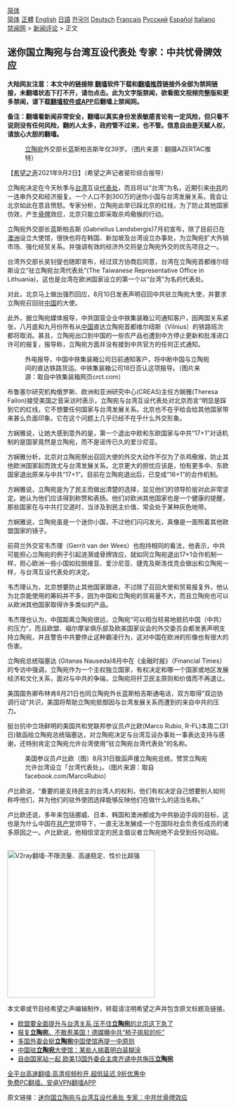  <!-- 面包屑导航 --> <div class="breadcrumb"><!-- GTranslate: https://gtranslate.io/ -->  <div class="switcher notranslate">  <div class="selected">  <a href="#" onclick="return false;"> 简体</a>  </div>  <div class="option">  <a href="https://www.bannedbook.org" onclick="doGTranslate('zh-CN|zh-CN');jQuery('div.switcher div.selected a').html(jQuery(this).html());return false;" title="简体中文" class="nturl selected"> 简体</a>  <a href="https://www.bannedbook.org/zh-tw/" onclick="doGTranslate('zh-CN|zh-TW');jQuery('div.switcher div.selected a').html(jQuery(this).html());return false;" title="繁體中文" class="nturl"> 正體</a>  <a href="https://www.bannedbook.org/en/" onclick="doGTranslate('zh-CN|en');jQuery('div.switcher div.selected a').html(jQuery(this).html());return false;" title="English" class="nturl"> English</a>  <a href="https://www.bannedbook.org/ja/" onclick="doGTranslate('zh-CN|ja');jQuery('div.switcher div.selected a').html(jQuery(this).html());return false;" title="日本語" class="nturl"> 日語</a>  <a href="https://www.bannedbook.org/ko/" onclick="doGTranslate('zh-CN|ko');jQuery('div.switcher div.selected a').html(jQuery(this).html());return false;" title="한국어" class="nturl"> 한국어</a>  <a href="https://www.bannedbook.org/de/" onclick="doGTranslate('zh-CN|de');jQuery('div.switcher div.selected a').html(jQuery(this).html());return false;" title="Deutsch" class="nturl"> Deutsch</a>  <a href="https://www.bannedbook.org/fr/" onclick="doGTranslate('zh-CN|fr');jQuery('div.switcher div.selected a').html(jQuery(this).html());return false;" title="Français" class="nturl"> Français</a>  <a href="https://www.bannedbook.org/ru/" onclick="doGTranslate('zh-CN|ru');jQuery('div.switcher div.selected a').html(jQuery(this).html());return false;" title="Русский" class="nturl"> Русский</a>  <a href="https://www.bannedbook.org/es/" onclick="doGTranslate('zh-CN|es');jQuery('div.switcher div.selected a').html(jQuery(this).html());return false;" title="Español" class="nturl"> Español</a>  <a href="https://www.bannedbook.org/it/" onclick="doGTranslate('zh-CN|it');jQuery('div.switcher div.selected a').html(jQuery(this).html());return false;" title="Italiano" class="nturl"> Italiano</a>  </div>  </div>      <div class='breadcrumb-sub'><!-- Breadcrumb NavXT 6.3.0 --> <a href="https://www.bannedbook.org/" class="home">禁闻网</a> &gt; <a href="https://www.bannedbook.org/bnews/comments/" class="category">新闻评论</a> &gt; 正文</div></div><h2>迷你国立陶宛与台湾互设代表处 专家：中共忧骨牌效应</h2> <p class="notice"><b>大陆网友注意：本文中的链接除 <a href="https://github.com/bannedbook/fanqiang" >翻墙</a>软件下载和<a href="https://github.com/killgcd/justmysocks/blob/master/README.md">翻墙推荐</a>链接外全部为禁网链接，未翻墙状态下打不开，请勿点击。此为文字版禁闻，欲看图文视频完整版和更多禁闻，请下载<a href="https://github.com/bannedbook/fanqiang">翻墙软件或APP</a>后翻墙上禁闻网。</p><p>备注：翻墙看新闻非常安全，翻墙以真实身份发表敏感言论有一定风险，但只看不说则没有任何风险，翻的人太多，政府管不过来，也不管。信息自由是天赋人权，请放心大胆的翻墙。</b></p>  <div class="entry"> <figure> <p><figcaption><a href="https://www.bannedbook.org/bnews/tag/%e7%ab%8b%e9%99%b6%e5%ae%9b/" class="st_tag internal_tag" rel="tag" title="标签 立陶宛 下的日志">立陶宛</a>外交部长蓝斯柏吉斯年仅39岁。（图片来源：翻摄AZERTAC推特）</figcaption></figure> <p>【<span class='wp_keywordlink_affiliate'><a href="https://www.soundofhope.org" title="希望之声" target="_blank">希望之声</a></span>2021年9月2日】（希望之声记者斐珍综合报导）</p> <p>立陶宛决定在今天秋季与<a href="https://www.bannedbook.org/bnews/tag/%e5%8f%b0%e6%b9%be/" class="st_tag internal_tag" rel="tag" title="标签 台湾 下的日志">台湾</a>互设<a href="https://www.bannedbook.org/bnews/tag/%E4%BB%A3%E8%A1%A8%E5%A4%84/" class="st_tag internal_tag" rel="tag" title="标签 代表处 下的日志">代表处</a>，而且将以“台湾”为名，近期引来<a href="https://www.bannedbook.org/bnews/tag/%e4%b8%ad%e5%85%b1/" class="st_tag internal_tag" rel="tag" title="标签 中共 下的日志">中共</a>的一连串外交和经济报复。一个人口不到300万的迷你小国与台湾发展关系，竟会让北京如此在意且愤怒。专家分析，立陶宛此举已踩北京的红线，为了防止其他国家仿效，产生<a href="https://www.bannedbook.org/bnews/tag/%E9%AA%A8%E7%89%8C/" class="st_tag internal_tag" rel="tag" title="标签 骨牌 下的日志">骨牌</a>效应，北京只能立即采取杀鸡儆猴的行动。</p> <p>立陶宛外交部长蓝斯柏吉斯 (Gabrielius Landsbergis)7月初宣布，除了目前已在<a href="https://www.bannedbook.org/bnews/tag/%e6%be%b3%e6%b4%b2/" class="st_tag internal_tag" rel="tag" title="标签 澳洲 下的日志">澳洲</a>设立大使馆，很快也将在韩国、新加坡及台湾设立办事处，为立陶宛扩大外销市场、强化经贸关系。并强调有效的经济外交将是立陶宛外交的优先项目之一。</p> <p>台湾外交部长吴钊燮也随即宣布，经过双方协商后同意，台湾在立陶宛首都维尔纽斯设立“驻立陶宛台湾代表处”(The Taiwanese Representative Office in Lithuania)，这也是台湾在欧洲国家设立的第一个以“台湾”为名的代表处。</p> <p>对此，北京马上做出强烈回应，8月10日发表声明召回中共驻立陶宛大使，并要求立陶宛召回驻<span class='wp_keywordlink_affiliate'><a href="https://www.bannedbook.org/" title="中国" target="_blank">中国</a></span>的大使。</p>  <p>此外，据立陶宛媒体报导，中共国营企业中铁集装箱公司通知客户，因两国关系紧张，八月底和九月份所有从<a href="https://www.bannedbook.org/bnews/tag/%E4%B8%AD%E5%9B%BD/" class="st_tag internal_tag" rel="tag" title="标签 中国 下的日志">中国</a>直达立陶宛首都维尔纽斯（Vilnius）的铁路班次都将取消。甚且，立陶宛出口到中国的一些农产品也遭到中方停止更新和批准进口许可的报复，报导称，立陶宛方面并没有接到中共官方的任何正式通知。</p> <figure><figcaption>外电报导，中国中铁集装箱公司日前通知客户，将中断中国与立陶宛间的直达铁路货运。中铁集装箱公司18日否认这项报导。（图片来源：取自中铁集装箱网页crct.com）</figcaption></figure> <p>布鲁塞尔研究机构俄罗斯、欧洲和亚洲研究中心(CREAS)主任方娴雅(Theresa Fallon)接受美国之音采访时表示，立陶宛与台湾互设代表处对北京而言“明显是踩到它的红线，它不想要任何国家与台湾发展关系。北京也不在乎给会给其他国家带来甚么负面印象。它在这个问题上几乎已经不在乎什么外交形象。</p> <p>方娴雅说，让她大感到意外的是，第一个退出中欧和东欧国家与中共“17+1”对话机制的是国家竟然是立陶宛，而不是谣传已久的爱沙尼亚。</p> <p>方娴雅分析，北京对立陶宛祭出召回大使的外交大动作不仅为了杀鸡儆猴，防止其他欧洲国家起而效尤与台湾发展关系。北京更大的担忧应该是，怕有更多中、东欧国家退出原来与中共“17+1”。目前在立陶宛退出后，已变成“16+1”的合作机制。</p> <p>方娴雅说，立陶宛是为了民主而做出清楚的选择，显见他们的领导阶层对此非常坚定。她认为他们应该得到称赞和表扬。他们对欧洲其他国家也是一个健康的提醒，那些国家在与中共打交道时，当涉及到民主价值，常会处于某种灰色地带。</p>  <p>方娴雅说，立陶宛虽是一个迷你小国，不过他们闪闪发光，真像是一面照着其他欧盟国家的镜子。</p> <p>前荷兰外交官韦杰理（Gerrit van der Wees）也抱持相同的看法，他表示，中共可能担心立陶宛的例子引起涟漪或骨牌效应，就如同立陶宛退出17+1合作机制一样，担心欧洲一些小国如拉脱维亚、爱沙尼亚、捷克及斯洛伐克会做出和立陶宛一样，与台湾互设代表处的决定。</p> <p>韦杰理认为，北京想要防止其他国家跟进，不过除了召回大使和贸易报复外，他认为北京能使用的筹码并不多，因为中国和立陶宛的贸易量不大，而且立陶宛也可以从欧洲其他国家取得许多类似的产品。</p> <p>韦杰理也认为，中国距离立陶宛很远，立陶宛“可以相当轻易地抵抗中国（中共）的压力”，而且欧盟、福尔摩挲俱乐部及欧美国家议会的外交委员会都发表声明支持立陶宛，并且警告中共要停止这种霸凌行为，这对中国在欧洲的形像也有很大的伤害。</p> <p>立陶宛总统瑙塞达 (Gitanas Nauseda)8月中在《金融时报》（Financial Times）的专访中强调，立陶宛作为一个主权独立国家，有权决定和哪一个国家或地区发展经济和文化关系，面对与中共的争端，立陶宛将扞卫民主原则和价值而不再退让。</p>  <p>美国国务卿布林肯8月21日也同立陶宛外长蓝斯柏吉斯通电话，双方取得“双边协调行动”共识，美国将帮助立陶宛抵御因与台湾发展关系而遭到的来自中共的压力。</p> <p>挺台抗中立场鲜明的美国共和党联邦参议员卢比欧(Marco Rubio, R-FL)本周二(31日)致函给立陶宛总统瑙塞达，对立陶宛决定与台湾互设办事处一事表达支持与感谢，还特别肯定立陶宛允许台湾使用“驻立陶宛台湾代表处”的名称。</p> <figure><figcaption>美国参议员卢比欧（图）8月31日致函声援立陶宛总统，赞赏立陶宛允许台湾设立「台湾代表处」。（图片来源：取自facebook.com/MarcoRubio）</figcaption></figure> <p>卢比欧说，“重要的是支持民主的台湾人的权利，他们有权决定自己想要别人如何称呼他们，并为他们的驻外使团选择能够反映他们在做什么的适当名称。”</p> <p>卢比欧还说，多年来包括挪威、日本、韩国和澳洲都成为中共胁迫手段的目标，这也是为什么中国在<a href="https://www.bannedbook.org/bnews/tag/%e5%85%b1%e4%ba%a7%e5%85%9a/" class="st_tag internal_tag" rel="tag" title="标签 共产党 下的日志">共产党</a>领导下，一直无法发展成一个在国际社会负责任成员的诸多原因之一。卢比欧说，他相信坚定的民主倡议者立陶宛绝不会受到任何动摇。</p> <p><br/><a href="https://github.com/bannedbook/fanqiang/wiki/V2ray%E6%9C%BA%E5%9C%BA"><img src="https://raw.githubusercontent.com/bannedbook/fanqiang/master/v2ss/images/v2free.jpg" width="336" alt="V2ray翻墙-不限流量、高速稳定、性价比超强"></a><br/></p>  <p>本文章或节目经希望之声编辑制作，转载请注明希望之声并包含原文标题及链接。 </p> <ul class='op-related-articles' title='相关阅读'> <li><a href='https://www.bannedbook.org/bnews/headline/20210902/1617651.html' target='_blank'>欧盟要全面提升与台湾关系 压不住<b>立陶宛</b>的北京这下急了</a></li> <li><a href='https://www.bannedbook.org/bnews/comments/20210831/1616619.html' target='_blank'>报复<b>立陶宛</b>、不敢惹美国！德媒曝中共“柿子挑软的吃”</a></li> <li><a href='https://www.bannedbook.org/bnews/baitai/20210829/1615415.html' target='_blank'>多国外委会挺<b>立陶宛</b>中国使馆再提一中原则</a></li> <li><a href='https://www.bannedbook.org/bnews/baitai/20210829/1615371.html' target='_blank'>中国驻<b>立陶宛</b>大使馆：某些人揣着明白装糊涂</a></li> <li><a href='https://www.bannedbook.org/bnews/comments/20210828/1614937.html' target='_blank'>自由国家站一起 欧美13国外委会主席齐谴中共施压<b>立陶宛</b></a></li> </ul> <p class="texttj"> <a href="https://github.com/bannedbook/fanqiang/wiki/V2ray%E6%9C%BA%E5%9C%BA" target="_blank">全平台高速翻墙:高清视频秒开,超低延迟,9折优惠中</a><br/> <a href="https://github.com/bannedbook/fanqiang/wiki/%E7%A6%81%E9%97%BB%E7%BD%91%E5%AE%89%E5%8D%93%E7%BF%BB%E5%A2%99%E6%96%B0%E9%97%BBAPP" target="_blank">免费PC翻墙、安卓VPN翻墙APP</a></p><p>原文链接：<a class="src_link"  href="https://www.soundofhope.org/post/540995" target="_blank">迷你国立陶宛与台湾互设代表处 专家：中共忧骨牌效应</a></p><a name='sharetosocial'></a>  <div style="margin-bottom:5px;padding-bottom:5px;clear:both"> <div id="archive-pix-1" class="banner-ads"> <!-- AuctionX Display platform tag START --> <div id="26318x728x90x621x_ADSLOT2" clicktrack="%%CLICK_URL_ESC%%"></div> <!-- AuctionX Display platform tag END --> </div> <div id="archive-pix-2" class="banner-ads"> <!-- AuctionX Display platform tag START --> <div id="26315x300x250x621x_ADSLOT2" clicktrack="%%CLICK_URL_ESC%%"></div> <!-- AuctionX Display platform tag END --> </div> </div>  <div id="archive-pix-1" class="banner-ads"> <!-- AuctionX Display platform tag START --> <div id="26318x728x90x621x_ADSLOT3" clicktrack="%%CLICK_URL_ESC%%"></div> <!-- AuctionX Display platform tag END --> </div> </div><!--END ENTRY--> 